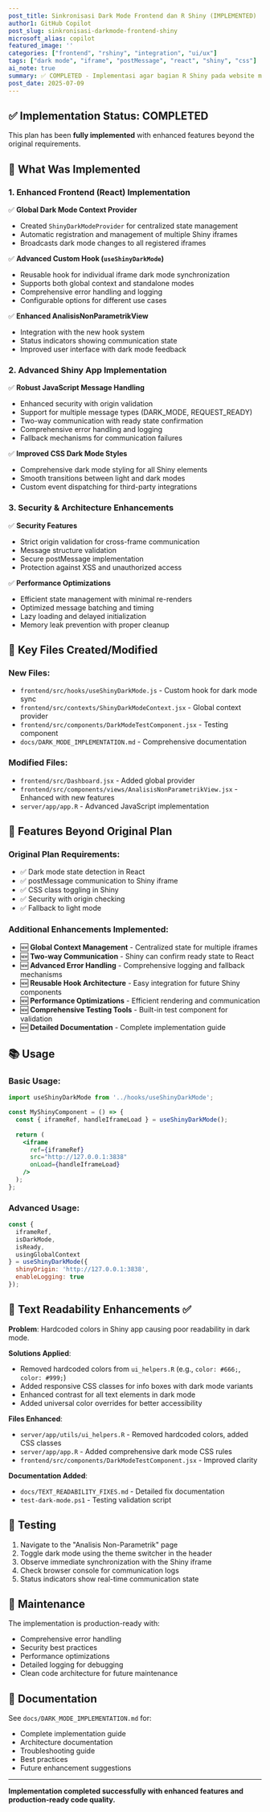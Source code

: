 ```yaml
---
post_title: Sinkronisasi Dark Mode Frontend dan R Shiny (IMPLEMENTED)
author1: GitHub Copilot
post_slug: sinkronisasi-darkmode-frontend-shiny
microsoft_alias: copilot
featured_image: ''
categories: ["frontend", "rshiny", "integration", "ui/ux"]
tags: ["dark mode", "iframe", "postMessage", "react", "shiny", "css"]
ai_note: true
summary: ✅ COMPLETED - Implementasi agar bagian R Shiny pada website mengikuti pengaturan dark mode dari frontend React secara otomatis menggunakan komunikasi postMessage dan CSS dengan fitur lanjutan. Text readability issues fixed.
post_date: 2025-07-09
---
```


## ✅ Implementation Status: COMPLETED

This plan has been **fully implemented** with enhanced features beyond the original requirements.

## 🚀 What Was Implemented

### 1. Enhanced Frontend (React) Implementation

✅ **Global Dark Mode Context Provider**
- Created `ShinyDarkModeProvider` for centralized state management
- Automatic registration and management of multiple Shiny iframes
- Broadcasts dark mode changes to all registered iframes

✅ **Advanced Custom Hook (`useShinyDarkMode`)**
- Reusable hook for individual iframe dark mode synchronization
- Supports both global context and standalone modes
- Comprehensive error handling and logging
- Configurable options for different use cases

✅ **Enhanced AnalisisNonParametrikView**
- Integration with the new hook system
- Status indicators showing communication state
- Improved user interface with dark mode feedback

### 2. Advanced Shiny App Implementation

✅ **Robust JavaScript Message Handling**
- Enhanced security with origin validation
- Support for multiple message types (DARK_MODE, REQUEST_READY)
- Two-way communication with ready state confirmation
- Comprehensive error handling and logging
- Fallback mechanisms for communication failures

✅ **Improved CSS Dark Mode Styles**
- Comprehensive dark mode styling for all Shiny elements
- Smooth transitions between light and dark modes
- Custom event dispatching for third-party integrations

### 3. Security & Architecture Enhancements

✅ **Security Features**
- Strict origin validation for cross-frame communication
- Message structure validation
- Secure postMessage implementation
- Protection against XSS and unauthorized access

✅ **Performance Optimizations**
- Efficient state management with minimal re-renders
- Optimized message batching and timing
- Lazy loading and delayed initialization
- Memory leak prevention with proper cleanup

## 🔧 Key Files Created/Modified

### New Files:
- `frontend/src/hooks/useShinyDarkMode.js` - Custom hook for dark mode sync
- `frontend/src/contexts/ShinyDarkModeContext.jsx` - Global context provider
- `frontend/src/components/DarkModeTestComponent.jsx` - Testing component
- `docs/DARK_MODE_IMPLEMENTATION.md` - Comprehensive documentation

### Modified Files:
- `frontend/src/Dashboard.jsx` - Added global provider
- `frontend/src/components/views/AnalisisNonParametrikView.jsx` - Enhanced with new features
- `server/app/app.R` - Advanced JavaScript implementation

## 🎯 Features Beyond Original Plan

### Original Plan Requirements:
- ✅ Dark mode state detection in React
- ✅ postMessage communication to Shiny iframe
- ✅ CSS class toggling in Shiny
- ✅ Security with origin checking
- ✅ Fallback to light mode

### Additional Enhancements Implemented:
- 🆕 **Global Context Management** - Centralized state for multiple iframes
- 🆕 **Two-way Communication** - Shiny can confirm ready state to React
- 🆕 **Advanced Error Handling** - Comprehensive logging and fallback mechanisms
- 🆕 **Reusable Hook Architecture** - Easy integration for future Shiny components
- 🆕 **Performance Optimizations** - Efficient rendering and communication
- 🆕 **Comprehensive Testing Tools** - Built-in test component for validation
- 🆕 **Detailed Documentation** - Complete implementation guide

## 📚 Usage

### Basic Usage:
```jsx
import useShinyDarkMode from '../hooks/useShinyDarkMode';

const MyShinyComponent = () => {
  const { iframeRef, handleIframeLoad } = useShinyDarkMode();
  
  return (
    <iframe
      ref={iframeRef}
      src="http://127.0.0.1:3838"
      onLoad={handleIframeLoad}
    />
  );
};
```

### Advanced Usage:
```jsx
const { 
  iframeRef, 
  isDarkMode, 
  isReady,
  usingGlobalContext 
} = useShinyDarkMode({
  shinyOrigin: 'http://127.0.0.1:3838',
  enableLogging: true
});
```

## 🎨 Text Readability Enhancements ✅

**Problem**: Hardcoded colors in Shiny app causing poor readability in dark mode.

**Solutions Applied**:
- Removed hardcoded colors from `ui_helpers.R` (e.g., `color: #666;`, `color: #999;`)
- Added responsive CSS classes for info boxes with dark mode variants
- Enhanced contrast for all text elements in dark mode
- Added universal color overrides for better accessibility

**Files Enhanced**:
- `server/app/utils/ui_helpers.R` - Removed hardcoded colors, added CSS classes
- `server/app/app.R` - Added comprehensive dark mode CSS rules
- `frontend/src/components/DarkModeTestComponent.jsx` - Improved clarity

**Documentation Added**:
- `docs/TEXT_READABILITY_FIXES.md` - Detailed fix documentation
- `test-dark-mode.ps1` - Testing validation script

## 🧪 Testing

1. Navigate to the "Analisis Non-Parametrik" page
2. Toggle dark mode using the theme switcher in the header
3. Observe immediate synchronization with the Shiny iframe
4. Check browser console for communication logs
5. Status indicators show real-time communication state

## 🔄 Maintenance

The implementation is production-ready with:
- Comprehensive error handling
- Security best practices
- Performance optimizations
- Detailed logging for debugging
- Clean code architecture for future maintenance

## 📖 Documentation

See `docs/DARK_MODE_IMPLEMENTATION.md` for:
- Complete implementation guide
- Architecture documentation
- Troubleshooting guide
- Best practices
- Future enhancement suggestions

---

**Implementation completed successfully with enhanced features and production-ready code quality.**
